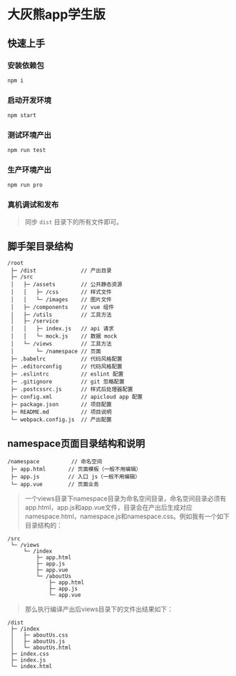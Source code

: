 # 大灰熊app学生版

## 快速上手

### 安装依赖包

```bash
npm i
```

### 启动开发环境

```bash
npm start
```
### 测试环境产出

```bash
npm run test
```

### 生产环境产出

```bash
npm run pro
```

### 真机调试和发布

> 同步 `dist` 目录下的所有文件即可。

## 脚手架目录结构

```
/root
 ├─ /dist              // 产出目录
 ├─ /src
 │   ├─ /assets        // 公共静态资源
 │   │   ├─ /css       // 样式文件
 │   │   └─ /images    // 图片文件
 │   ├─ /components    // vue 组件
 │   ├─ /utils         // 工具方法
 │   ├─ /service
 │   │   ├─ index.js   // api 请求
 │   │   └─ mock.js    // 数据 mock
 │   └─ /views         // 工具方法
 │       └─ /namespace // 页面
 ├─ .babelrc           // 代码风格配置
 ├─ .editorconfig      // 代码风格配置
 ├─ .eslintrc          // eslint 配置
 ├─ .gitignore         // git 忽略配置
 ├─ .postcssrc.js      // 样式后处理器配置
 ├─ config.xml         // apicloud app 配置
 ├─ package.json       // 项目配置
 ├─ README.md          // 项目说明
 └─ webpack.config.js  // 产出配置
```
## namespace页面目录结构和说明
```
/namespace          // 命名空间
 ├─ app.html       // 页面模板（一般不用编辑）
 ├─ app.js         // 入口 js（一般不用编辑）
 └─ app.vue        // 页面业务
```
> 一个views目录下namespace目录为命名空间目录，命名空间目录必须有app.html，app.js和app.vue文件，目录会在产出后生成对应namespace.html，namespace.js和namespace.css。例如我有一个如下目录结构的：

```
/src
 └─ /views
     └─ /index
         ├─ app.html
         ├─ app.js
         ├─ app.vue
         └─ /aboutUs
             ├─ app.html
             ├─ app.js
             └─ app.vue
```
>那么执行编译产出后views目录下的文件出结果如下：
```
/dist
 ├─ /index
 │   ├─ aboutUs.css
 │   ├─ aboutUs.js
 │   └─ aboutUs.html
 ├─ index.css
 ├─ index.js
 └─ index.html
```
